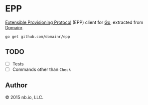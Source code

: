 # EPP

[Extensible Provisioning Protocol](https://tools.ietf.org/html/rfc5730) (EPP) client for [Go](https://golang.org/), extracted from [Domainr](https://domainr.com/).

`go get github.com/domainr/epp`

## TODO

- [ ] Tests
- [ ] Commands other than `Check`

## Author

© 2015 nb.io, LLC.
